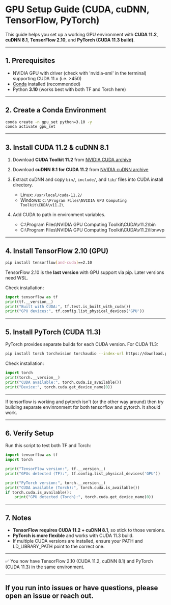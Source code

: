 # GPU Setup Guide (CUDA, cuDNN, TensorFlow, PyTorch)

This guide helps you set up a working GPU environment with **CUDA 11.2**, **cuDNN 8.1**, **TensorFlow 2.10**, and **PyTorch (CUDA 11.3 build)**.

---

## 1. Prerequisites

* NVIDIA GPU with driver (check with 'nvidia-smi' in the terminal) supporting CUDA 11.x (i.e. >450)
* [Conda](https://docs.conda.io/projects/conda/en/latest/user-guide/install/index.html) installed (recommended)
* Python **3.10** (works best with both TF and Torch here)

---

## 2. Create a Conda Environment

```bash
conda create -n gpu_set python=3.10 -y
conda activate gpu_set
```

---

## 3. Install CUDA 11.2 & cuDNN 8.1

1. Download **CUDA Toolkit 11.2** from [NVIDIA CUDA archive](https://developer.nvidia.com/cuda-11.2.0-download-archive)
2. Download **cuDNN 8.1 for CUDA 11.2** from [NVIDIA cuDNN archive](https://developer.nvidia.com/rdp/cudnn-archive)
3. Extract cuDNN and copy `bin/`, `include/`, and `lib/` files into CUDA install directory.

   * Linux: `/usr/local/cuda-11.2/`
   * Windows: `C:\Program Files\NVIDIA GPU Computing Toolkit\CUDA\v11.2\`

4. Add CUDA to path in environment variables.
    * C:\Program Files\NVIDIA GPU Computing Toolkit\CUDA\v11.2\bin
    * C:\Program Files\NVIDIA GPU Computing Toolkit\CUDA\v11.2\libnvvp

---

## 4. Install TensorFlow 2.10 (GPU)

```bash
pip install tensorflow[and-cuda]==2.10
```

TensorFlow 2.10 is the **last version** with GPU support via pip. Later versions need WSL.

Check installation:

```python
import tensorflow as tf
print(tf.__version__)
print("Built with CUDA:", tf.test.is_built_with_cuda())
print("GPU devices:", tf.config.list_physical_devices('GPU'))
```

---

## 5. Install PyTorch (CUDA 11.3)

PyTorch provides separate builds for each CUDA version. For CUDA 11.3:

```bash
pip install torch torchvision torchaudio --index-url https://download.pytorch.org/whl/cu113
```

Check installation:

```python
import torch
print(torch.__version__)
print("CUDA available:", torch.cuda.is_available())
print("Device:", torch.cuda.get_device_name(0))
```

---

If tensorflow is working and pytorch isn't (or the other way around) then try building separate envinronment for both tensorflow and pytorch. It should work.

---

## 6. Verify Setup

Run this script to test both TF and Torch:

```python
import tensorflow as tf
import torch

print("TensorFlow version:", tf.__version__)
print("GPUs detected (TF):", tf.config.list_physical_devices('GPU'))

print("PyTorch version:", torch.__version__)
print("CUDA available (Torch):", torch.cuda.is_available())
if torch.cuda.is_available():
    print("GPU detected (Torch):", torch.cuda.get_device_name(0))
```

---

## 7. Notes

* **TensorFlow requires CUDA 11.2 + cuDNN 8.1**, so stick to those versions.
* **PyTorch is more flexible** and works with CUDA 11.3 build.
* If multiple CUDA versions are installed, ensure your PATH and LD_LIBRARY_PATH point to the correct one.

---

✅ You now have TensorFlow 2.10 (CUDA 11.2, cuDNN 8.1) and PyTorch (CUDA 11.3) in the same environment.

---

## If you run into issues or have questions, please open an issue or reach out.